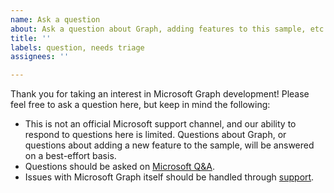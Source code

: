 ```yaml
---
name: Ask a question
about: Ask a question about Graph, adding features to this sample, etc.
title: ''
labels: question, needs triage
assignees: ''

---
```


Thank you for taking an interest in Microsoft Graph development! Please feel free to ask a question here, but keep in mind the following:

- This is not an official Microsoft support channel, and our ability to respond to questions here is limited. Questions about Graph, or questions about adding a new feature to the sample, will be answered on a best-effort basis.
- Questions should be asked on [Microsoft Q&A](https://docs.microsoft.com/answers/products/graph).
- Issues with Microsoft Graph itself should be handled through [support](https://developer.microsoft.com/graph/support).
